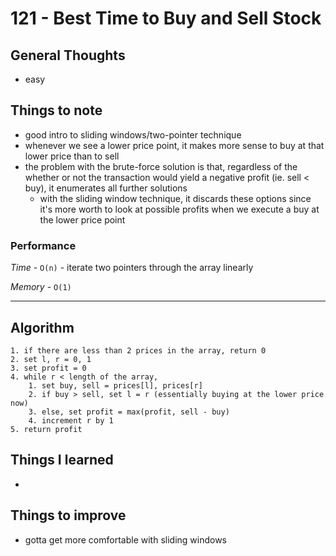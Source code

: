 # 121 - Best Time to Buy and Sell Stock

## General Thoughts
- easy

## Things to note
- good intro to sliding windows/two-pointer technique
- whenever we see a lower price point, it makes more sense to buy at that lower price than to sell
- the problem with the brute-force solution is that, regardless of the whether or not the transaction would yield a negative profit (ie. sell < buy), it enumerates all further solutions
    - with the sliding window technique, it discards these options since it's more worth to look at possible profits when we execute a buy at the lower price point

### Performance

*Time* - `O(n)` - iterate two pointers through the array linearly

*Memory* - `O(1)`

---

## Algorithm
```
1. if there are less than 2 prices in the array, return 0
2. set l, r = 0, 1
3. set profit = 0
4. while r < length of the array,
    1. set buy, sell = prices[l], prices[r]
    2. if buy > sell, set l = r (essentially buying at the lower price now)
    3. else, set profit = max(profit, sell - buy)
    4. increment r by 1
5. return profit
```

## Things I learned
- 

## Things to improve
- gotta get more comfortable with sliding windows